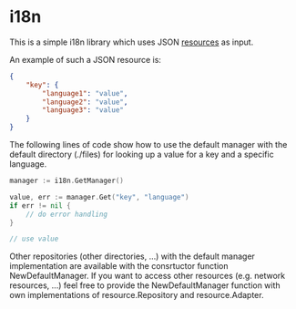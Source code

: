 # i18n

This is a simple i18n library which uses JSON [resources](http://www.github.com/chrstphlbr/resource) as input. 

An example of such a JSON resource is:
```json
{
	"key": {
		"language1": "value",
		"language2": "value",
		"language3": "value"
	}
}
```

The following lines of code show how to use the default manager with the default directory (./files) for looking up a value for a key and a specific language. 
```go
manager := i18n.GetManager()

value, err := manager.Get("key", "language")
if err != nil {
	// do error handling
}

// use value

```

Other repositories (other directories, ...) with the default manager implementation are available with the consrtuctor function NewDefaultManager. If you want to access other resources (e.g. network resources, ...) feel free to provide the NewDefaultManager function with own implementations of resource.Repository and resource.Adapter.